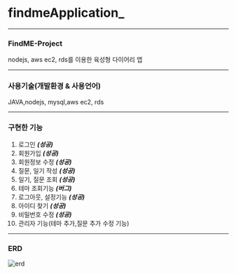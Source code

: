 # findmeApplication_

***

### FindME-Project
nodejs, aws ec2, rds를 이용한 육성형 다이어리 앱
***
### 사용기술(개발환경 & 사용언어)
JAVA,nodejs, mysql,aws ec2, rds
***
### 구현한 기능
1. 로그인 ***(성공)***
2. 회원가입 ***(성공)***
3. 회원정보 수정 ***(성공)***
4. 질문, 일기 작성 ***(성공)***
5. 일기, 질문 조회 ***(성공)***
6. 테마 조회기능 ***(버그)***
7. 로그아웃, 설정기능 ***(성공)***
8. 아이디 찾기 ***(성공)***
9. 비밀번호 수정 ***(성공)***
10. 관리자 기능(테마 추가,질문 추가 수정 기능)
***
### ERD

![erd](https://user-images.githubusercontent.com/64118688/142429392-75b4c1b5-73c7-429a-b24e-01afbb0e2d32.jpg)
